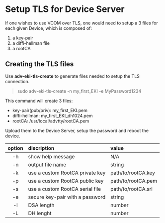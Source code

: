 # Setup TLS for Device Server

If one wishes to use VCOM over TLS, one would need to setup a 3 files for each given Device, which is composed of:
1. a key-pair
2. a diffi-hellman file
3. a rootCA

## Creating the TLS files
Use **adv-eki-tls-create** to generate files needed to setup the TLS connection.  
> sudo adv-eki-tls-create -n my_first_EKI -e MyPassword1234  

This command will create 3 files: 
 * key-pair(pub/priv): my_first_EKI.pem  
 * diffi-hellman: my_first_EKI_dh1024.pem  
 * rootCA: /usr/local/advtty/rootCA.pem 

Upload them to the Device Server, setup the password and reboot the device.

| option | discription| value |
|:------:|:------|:-----|
| -h | show help message | N/A | 
| -n | output file name | string | 
| -k | use a custom RootCA private key | path/to/rootCA.key | 
| -p | use a custom RootCA public key | path/to/rootCA.pem | 
| -s | use a custom RootCA serial file | path/to/rootCA.srl |
| -e | secure key-pair with a password | string |
| -l | DSA length | number |
| -L | DH lenght | number |
